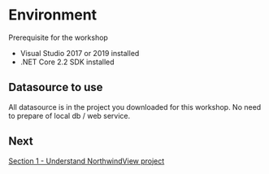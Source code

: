 # Environment

Prerequisite for the workshop

* Visual Studio 2017 or 2019 installed
* .NET Core 2.2 SDK installed

## Datasource to use

All datasource is in the project you downloaded for this workshop. No need to prepare of local db / web service.

## Next
[Section 1 - Understand NorthwindView project](01-Understand-the-current-project/01-00-Understand-NorthwindView-Project.md)